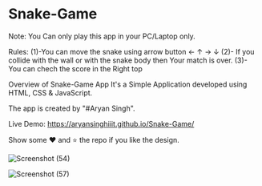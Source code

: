 # Snake-Game

Note: You Can only play this app in your PC/Laptop only.

Rules:
(1)-You can move the snake using arrow button ← ↑ → ↓
(2)- If you collide with the wall or with the snake body then Your match is over.
(3)- You can chech the score in the Right top


Overview of Snake-Game App It's a Simple Application developed using HTML, CSS & JavaScript.

The app is created by "#Aryan Singh".

Live Demo: https://aryansinghiiit.github.io/Snake-Game/

Show some ❤️ and ⭐ the repo if you like the design.

![Screenshot (54)](https://user-images.githubusercontent.com/96579866/148721812-c34f1587-a2d6-4ba4-a0ad-f816d8d30246.png)

![Screenshot (57)](https://user-images.githubusercontent.com/96579866/148721814-aedeaf30-1a95-4507-8052-047eacf9319a.png)

